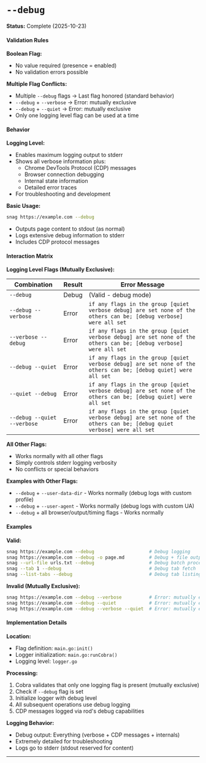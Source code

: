 # `--debug`

**Status:** Complete (2025-10-23)

#### Validation Rules

**Boolean Flag:**

- No value required (presence = enabled)
- No validation errors possible

**Multiple Flag Conflicts:**

- Multiple `--debug` flags → Last flag honored (standard behavior)
- `--debug` + `--verbose` → Error: mutually exclusive
- `--debug` + `--quiet` → Error: mutually exclusive
- Only one logging level flag can be used at a time

#### Behavior

**Logging Level:**

- Enables maximum logging output to stderr
- Shows all verbose information plus:
  - Chrome DevTools Protocol (CDP) messages
  - Browser connection debugging
  - Internal state information
  - Detailed error traces
- For troubleshooting and development

**Basic Usage:**

```bash
snag https://example.com --debug
```

- Outputs page content to stdout (as normal)
- Logs extensive debug information to stderr
- Includes CDP protocol messages

#### Interaction Matrix

**Logging Level Flags (Mutually Exclusive):**

| Combination                 | Result | Error Message                                                                                                           |
| --------------------------- | ------ | ----------------------------------------------------------------------------------------------------------------------- |
| `--debug`                   | Debug  | (Valid - debug mode)                                                                                                    |
| `--debug --verbose`         | Error  | `if any flags in the group [quiet verbose debug] are set none of the others can be; [debug verbose] were all set`       |
| `--verbose --debug`         | Error  | `if any flags in the group [quiet verbose debug] are set none of the others can be; [debug verbose] were all set`       |
| `--debug --quiet`           | Error  | `if any flags in the group [quiet verbose debug] are set none of the others can be; [debug quiet] were all set`         |
| `--quiet --debug`           | Error  | `if any flags in the group [quiet verbose debug] are set none of the others can be; [debug quiet] were all set`         |
| `--debug --quiet --verbose` | Error  | `if any flags in the group [quiet verbose debug] are set none of the others can be; [debug quiet verbose] were all set` |

**All Other Flags:**

- Works normally with all other flags
- Simply controls stderr logging verbosity
- No conflicts or special behaviors

**Examples with Other Flags:**

- `--debug` + `--user-data-dir` - Works normally (debug logs with custom profile)
- `--debug` + `--user-agent` - Works normally (debug logs with custom UA)
- `--debug` + all browser/output/timing flags - Works normally

#### Examples

**Valid:**

```bash
snag https://example.com --debug                    # Debug logging
snag https://example.com --debug -o page.md         # Debug + file output
snag --url-file urls.txt --debug                    # Debug batch processing
snag --tab 1 --debug                                # Debug tab fetch
snag --list-tabs --debug                            # Debug tab listing
```

**Invalid (Mutually Exclusive):**

```bash
snag https://example.com --debug --verbose          # Error: mutually exclusive
snag https://example.com --debug --quiet            # Error: mutually exclusive
snag https://example.com --debug --verbose --quiet  # Error: mutually exclusive
```

#### Implementation Details

**Location:**

- Flag definition: `main.go:init()`
- Logger initialization: `main.go:runCobra()`
- Logging level: `logger.go`

**Processing:**

1. Cobra validates that only one logging flag is present (mutually exclusive)
2. Check if `--debug` flag is set
3. Initialize logger with debug level
4. All subsequent operations use debug logging
5. CDP messages logged via rod's debug capabilities

**Logging Behavior:**

- Debug output: Everything (verbose + CDP messages + internals)
- Extremely detailed for troubleshooting
- Logs go to stderr (stdout reserved for content)

---
